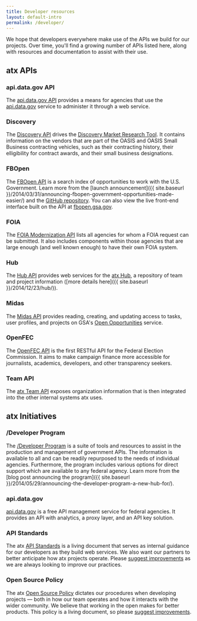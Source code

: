 ```yaml
---
title: Developer resources
layout: default-intro
permalink: /developer/
---
```


<p class="lead">
  We hope that developers everywhere make use of the APIs we build for our projects. Over time, you'll find a growing number of APIs listed here, along with resources and documentation to assist with their use.
</p>

## atx APIs

### api.data.gov API

The [api.data.gov API](https://api.data.gov/developer/) provides a means for agencies that use the [api.data.gov](https://api.data.gov/) service to administer it through a web service.

### Discovery

The [Discovery API](https://discovery.gsa.gov/docs/) drives the [Discovery Market Research Tool](https://discovery.gsa.gov/). It contains information on the vendors that are part of the OASIS and OASIS Small Business contracting vehicles, such as their contracting history, their elligibility for contract awards, and their small business designations.

### FBOpen

The [FBOpen API](https://atx.github.io/fbopen/) is a search index of opportunities to work with the U.S. Government. Learn more from the [launch announcement]({{ site.baseurl }}/2014/03/31/announcing-fbopen-government-opportunities-made-easier/) and the [GitHub repository](https://github.com/atx/fbopen). You can also view the live front-end interface built on the API at [fbopen.gsa.gov](https://fbopen.gsa.gov).

### FOIA

The [FOIA Modernization API](http://foia-hub.readthedocs.org/en/latest/api.html) lists all agencies for whom a FOIA request can be submitted.  It also includes components within those agencies that are large enough (and well known enough) to have their own FOIA system.

### Hub

The [Hub API](https://atx.gsa.gov/hub/api/) provides web services for the [atx Hub](https://atx.gsa.gov/hub/), a repository of team and project information ([more details here]({{ site.baseurl }}/2014/12/23/hub/)).

### Midas

The [Midas API](https://pages.atx.gov/midas/developer/) provides reading, creating, and updating access to tasks, user profiles, and projects on GSA's [Open Opportunities](https://openopps.digitalgov.gov) service.

### OpenFEC

The [OpenFEC API](https://api.open.fec.gov/developers) is the first RESTful API for the Federal Election Commission. It aims to make campaign finance more accessible for journalists, academics, developers, and other transparency seekers.

### Team API

The [atx Team API](https://team-api.atx.gov/public/api/) exposes organization information that is then integrated into the other internal systems atx uses.

## atx Initiatives

### /Developer Program

The [/Developer Program](http://atx.github.io/API-All-the-X/) is a suite of tools and resources to assist in the production and management of government APIs. The information is available to all and can be readily repurposed to the needs of individual agencies.  Furthermore, the program includes various options for direct support which are available to any federal agency. Learn more from the [blog post announcing the program]({{ site.baseurl }}/2014/05/29/announcing-the-developer-program-a-new-hub-for/).

### api.data.gov

[api.data.gov](https://api.data.gov) is a free API management service for federal agencies.  It provides an API with analytics, a proxy layer, and an API key solution.

### API Standards

The atx [API Standards](https://github.com/atx/api-standards) is a living document that serves as internal guidance for our developers as they build web services.  We also want our partners to better anticipate how atx projects operate.  Please [suggest improvements](https://github.com/atx/api-standards/issues) as we are always looking to improve our practices.

### Open Source Policy

The atx [Open Source Policy](https://github.com/atx/open-source-policy) dictates our procedures when developing projects — both in how our team operates and how it interacts with the wider community.  We believe that working in the open makes for better products.  This policy is a living document, so please [suggest improvements](https://github.com/atx/open-source-policy/issues).
